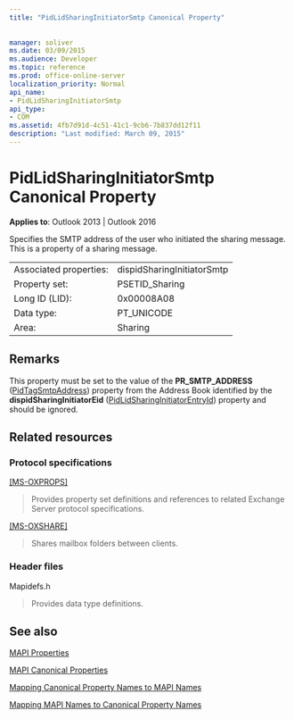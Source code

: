 ```yaml
---
title: "PidLidSharingInitiatorSmtp Canonical Property"
 
 
manager: soliver
ms.date: 03/09/2015
ms.audience: Developer
ms.topic: reference
ms.prod: office-online-server
localization_priority: Normal
api_name:
- PidLidSharingInitiatorSmtp
api_type:
- COM
ms.assetid: 4fb7d91d-4c51-41c1-9cb6-7b837dd12f11
description: "Last modified: March 09, 2015"
---
```


# PidLidSharingInitiatorSmtp Canonical Property

  
  
**Applies to**: Outlook 2013 | Outlook 2016 
  
Specifies the SMTP address of the user who initiated the sharing message. This is a property of a sharing message. 
  
|||
|:-----|:-----|
|Associated properties:  <br/> |dispidSharingInitiatorSmtp  <br/> |
|Property set:  <br/> |PSETID_Sharing  <br/> |
|Long ID (LID):  <br/> |0x00008A08  <br/> |
|Data type:  <br/> |PT_UNICODE  <br/> |
|Area:  <br/> |Sharing  <br/> |
   
## Remarks

This property must be set to the value of the **PR_SMTP_ADDRESS** ([PidTagSmtpAddress](pidtagsmtpaddress-canonical-property.md)) property from the Address Book identified by the **dispidSharingInitiatorEid** ([PidLidSharingInitiatorEntryId](pidlidsharinginitiatorentryid-canonical-property.md)) property and should be ignored.
  
## Related resources

### Protocol specifications

[[MS-OXPROPS]](https://msdn.microsoft.com/library/f6ab1613-aefe-447d-a49c-18217230b148%28Office.15%29.aspx)
  
> Provides property set definitions and references to related Exchange Server protocol specifications.
    
[[MS-OXSHARE]](https://msdn.microsoft.com/library/e4e5bd27-d5e0-43f9-a6ea-550876724f3d%28Office.15%29.aspx)
  
> Shares mailbox folders between clients.
    
### Header files

Mapidefs.h
  
> Provides data type definitions.
    
## See also



[MAPI Properties](mapi-properties.md)
  
[MAPI Canonical Properties](mapi-canonical-properties.md)
  
[Mapping Canonical Property Names to MAPI Names](mapping-canonical-property-names-to-mapi-names.md)
  
[Mapping MAPI Names to Canonical Property Names](mapping-mapi-names-to-canonical-property-names.md)

